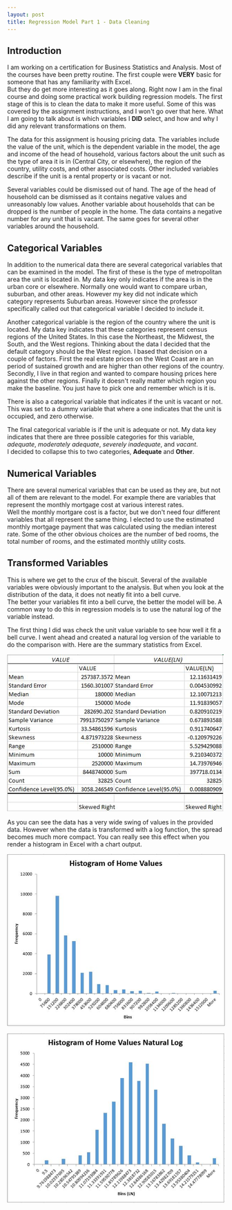 ```yaml
---
layout: post
title: Regression Model Part 1 - Data Cleaning
---
```


## Introduction

I am working on a certification for Business Statistics and Analysis.  Most of the courses have been pretty routine.  The first couple were **VERY** basic for someone that has any familiarity with Excel.  
But they do get more interesting as it goes along.  Right now I am in the final course and doing some practical work building regression models.  The first stage of this is to clean the data to make it more 
useful.  Some of this was covered by the assignment instructions, and I won't go over that here.  What I am going to talk about is which variables I **DID** select, and how and why I did any relevant transformations on them.

The data for this assignment is housing pricing data.  The variables include the value of the unit, which is the dependent variable in the model, the age and income of the head of household, various factors about the unit 
such as the type of area it is in (Central City, or elsewhere), the region of the country, utility costs, and other associated costs.  Other included variables describe if the unit is a rental property or is vacant or not.

Several variables could be dismissed out of hand.  The age of the head of household can be dismissed as it contains negative values and unreasonably low values.  Another variable about households that can be dropped is 
the number of people in the home.  The data contains a negative number for any unit that is vacant.  The same goes for several other variables around the household.

## Categorical Variables

In addition to the numerical data there are several categorical variables that can be examined in the model.  The first of these is the type of metropolitan area the unit is located in.  My data key only indicates if 
the area is in the urban core or elsewhere.  Normally one would want to compare urban, suburban, and other areas.  However my key did not indicate which category represents Suburban areas.  However since the professor 
specifically called out that categorical variable I decided to include it.

Another categorical variable is the region of the country where the unit is located.  My data key indicates that these categories represent census regions of the United States.  In this case the Northeast, the Midwest, 
the South, and the West regions.  Thinking about the data I decided that the default category should be the West region.  I based that decision on a couple of factors.  First the real estate prices on the West Coast are 
in an period of sustained growth and are higher than other regions of the country.  Secondly, I live in that region and wanted to compare housing prices here against the other regions.  Finally it doesn't really matter which 
region you make the baseline.  You just have to pick one and remember which is it is.

There is also a categorical variable that indicates if the unit is vacant or not.  This was set to a dummy variable that where a one indicates that the unit is occupied, and zero otherwise.

The final categorical variable is if the unit is adequate or not.  My data key indicates that there are three possible categories for this variable, *adequate*, *moderately adequate*, *severely inadequate*, and *vacant*.  
I decided to collapse this to two categories, **Adequate** and **Other**.

## Numerical Variables

There are several numerical variables that can be used as they are, but not all of them are relevant to the model.  For example there are variables that represent the monthly mortgage cost at various interest rates.  
Well the monthly mortgare cost is a factor, but we don't need four different variables that all represent the same thing.  I elected to use the estimated monthly mortgage payment that was calculated using the median interest 
rate.  Some of the other obvious choices are the number of bed rooms, the total number of rooms, and the estimated monthly utility costs.

## Transformed Variables

This is where we get to the crux of the biscuit.  Several of the available variables were obviously important to the analysis.  But when you look at the distribution of the data, it does not neatly fit into a bell curve.  
The better your variables fit into a bell curve, the better the model will be.  A common way to do this in regression models is to use the natural log of the variable instead.

The first thing I did was check the unit value variable to see how well it fit a bell curve.  I went ahead and created a natural log version of the variable to do the comparison with.  Here are the summary statistics from Excel.

![Summary Statistics for unit value](/images/20180716-value-descriptive-statistics.jpg)

As you can see the data has a very wide swing of values in the provided data.  However when the data is transformed with a log function, the spread becomes much more compact.  You can really see this effect when you render 
a histogram in Excel with a chart output.

![Histogram of unit value](/images/20180716-value-histogram.jpg)

![Histogram of unit value - log](/images/20180716-valueln-histogram.jpg)

